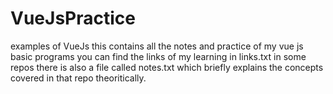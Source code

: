 # VueJsPractice
examples of VueJs
this contains all the notes and practice of my vue js basic programs
you can find the links of my learning in links.txt
in some repos there is also a file called notes.txt which briefly explains the concepts covered in that repo theoritically.
